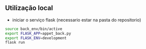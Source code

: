 ## Utilização local

* iniciar o serviço flask (necessario estar na pasta do repositorio)
 ```bash
source back_env/bin/active
export FLASK_APP=appet_back.py
export FLASK_ENV=development
flask run
```